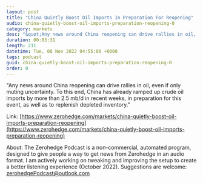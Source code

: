 ```yaml
---
layout: post
title: "China Quietly Boost Oil Imports In Preparation For Reopening"
audio: china-quietly-boost-oil-imports-preparation-reopening-0
category: markets
desc: "&quot;Any news around China reopening can drive rallies in oil, even if only muting uncertainty. To this end, China has already ramped up crude oil imports by more than 2.5 mb/d in recent weeks, in preparation for this event, as well as to replenish depleted inventory.&quot;"
duration: 00:03:31
length: 211
datetime: Tue, 08 Nov 2022 04:55:00 +0000
tags: podcast
guid: china-quietly-boost-oil-imports-preparation-reopening-0
order: 0
---
```

&quot;Any news around China reopening can drive rallies in oil, even if only muting uncertainty. To this end, China has already ramped up crude oil imports by more than 2.5 mb/d in recent weeks, in preparation for this event, as well as to replenish depleted inventory.&quot;

Link: [https://www.zerohedge.com/markets/china-quietly-boost-oil-imports-preparation-reopening](https://www.zerohedge.com/markets/china-quietly-boost-oil-imports-preparation-reopening)

About: The Zerohedge Podcast is a non-commercial, automated program, designed to give people a way to get news from Zerohedge in an audio format.  I am actively working on tweaking and improving the setup to create a better listening experience (October 2022).  Suggestions are welcome: [zerohedgePodcast@outlook.com](mailto:zerohedgePodcast@outlook.com)